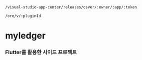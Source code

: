 ```
/visual-studio-app-center/releases/osver/:owner/:app/:token
```

```
/ore/v/:pluginId
```

# myledger

### Flutter를 활용한 사이드 프로젝트

